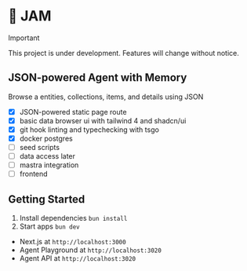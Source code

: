 # 🍒 JAM

> [!IMPORTANT]
> This project is under development. Features will change without notice.

## JSON-powered Agent with Memory

Browse a entities, collections, items, and details using JSON

- [x] JSON-powered static page route
- [x] basic data browser ui with tailwind 4 and shadcn/ui
- [x] git hook linting and typechecking with tsgo
- [x] docker postgres
- [ ] seed scripts
- [ ] data access later
- [ ] mastra integration  
- [ ] frontend

## Getting Started

1. Install dependencies `bun install`
2. Start apps `bun dev`

- Next.js at `http://localhost:3000`
- Agent Playground at `http://localhost:3020`
- Agent API at `http://localhost:3020`
